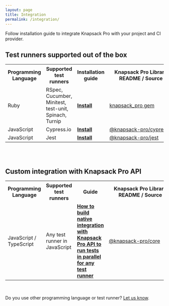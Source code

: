 ```yaml
---
layout: page
title: Integration
permalink: /integration/
---
```


<p>Follow installation guide to integrate Knapsack Pro with your project and CI provider.</p>

## Test runners supported out of the box

<table class="pure-table extra-margin-top-2x">
  <tr>
    <th>Programming Language</th>
    <th>Supported test runners</th>
    <th>Installation guide</th>
    <th style="min-width:200px;">Knapsack Pro Library README / Source</th>
    <th>FAQ</th>
    <th>Change&nbsp;log</th>
  </tr>
  <tr>
    <td>Ruby</td>
    <td>RSpec, Cucumber, Minitest, test-unit, Spinach, Turnip</td>
    <td><a href="/knapsack_pro-ruby/guide/" class="btn-blue"><b>Install</b></a></td>
    <td><a href="https://github.com/KnapsackPro/knapsack_pro-ruby">knapsack_pro gem</a></td>
    <td><a href="https://knapsackpro.com/faq/knapsack_pro_client/knapsack_pro_ruby">FAQ</a></td>
    <td><a href="https://github.com/KnapsackPro/knapsack_pro-ruby/blob/master/CHANGELOG.md#change-log">Change log</a></td>
  </tr>
  <tr>
    <td>JavaScript</td>
    <td>Cypress.io</td>
    <td><a href="https://github.com/KnapsackPro/knapsack-pro-cypress#installation" class="btn-blue"><b>Install</b></a></td>
    <td><a href="https://github.com/KnapsackPro/knapsack-pro-cypress">@knapsack-pro/cypress</a></td>
    <td><a href="https://knapsackpro.com/faq/knapsack_pro_client/knapsack_pro_cypress">FAQ</a></td>
    <td><a href="https://github.com/KnapsackPro/knapsack-pro-cypress/blob/master/CHANGELOG.md#change-log">Change log</a></td>
  </tr>
  <tr>
    <td>JavaScript</td>
    <td>Jest</td>
    <td><a href="https://github.com/KnapsackPro/knapsack-pro-jest#installation" class="btn-blue"><b>Install</b></a></td>
    <td><a href="https://github.com/KnapsackPro/knapsack-pro-jest">@knapsack-pro/jest</a></td>
    <td><a href="https://knapsackpro.com/faq/knapsack_pro_client/knapsack_pro_jest">FAQ</a></td>
    <td><a href="https://github.com/KnapsackPro/knapsack-pro-jest/blob/master/CHANGELOG.md#change-log">Change log</a></td>
  </tr>
</table>

<br>
<br>

## Custom integration with Knapsack Pro API

<table class="pure-table extra-margin-top-2x">
  <tr>
    <th>Programming Language</th>
    <th>Supported test runners</th>
    <th>Guide</th>
    <th style="min-width:200px;">Knapsack Pro Library README / Source</th>
    <th>FAQ</th>
    <th>Change&nbsp;log</th>
  </tr>
  <tr>
    <td>JavaScript / TypeScript</td>
    <td>Any test runner in JavaScript</td>
    <td><a href="/2020/how-to-build-native-integration-with-knapsack-pro-api-to-run-tests-in-parallel-for-any-test-runner-testing-framework"><b>How to build native integration with Knapsack Pro API to run tests in parallel for any test runner</b></a></td>
    <td><a href="https://github.com/KnapsackPro/knapsack-pro-core-js">@knapsack-pro/core</a></td>
    <td><a href="https://knapsackpro.com/faq/knapsack_pro_client/knapsack_pro_cypress#knapsack_pro_core_js">FAQ - see section: General questions for Knapsack Pro Core JavaScript integration</a></td>
    <td><a href="https://github.com/KnapsackPro/knapsack-pro-core-js/blob/master/CHANGELOG.md">Change log</a></td>
  </tr>
</table>

<br>

<p>
Do you use other programming language or test runner? <a href="https://docs.google.com/forms/d/e/1FAIpQLSe7Z6k__VczmRMmXykjA5i2MVEA3nEJ90gbiIeCRjecWhPOig/viewform?hl=en" rel="nofollow">Let us know</a>.
</p>
